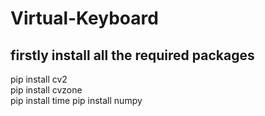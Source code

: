 # Virtual-Keyboard
## firstly install all the required packages
pip install cv2 <br>
pip install cvzone<br>
pip install time
pip install numpy
